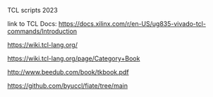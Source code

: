 
TCL scripts 2023

link to TCL Docs: https://docs.xilinx.com/r/en-US/ug835-vivado-tcl-commands/Introduction

https://wiki.tcl-lang.org/

https://wiki.tcl-lang.org/page/Category+Book

http://www.beedub.com/book/tkbook.pdf

https://github.com/byuccl/fiate/tree/main
